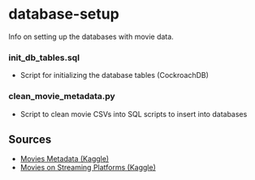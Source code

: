 # database-setup
Info on setting up the databases with movie data.

### init_db_tables.sql
* Script for initializing the database tables (CockroachDB)

### clean_movie_metadata.py
* Script to clean movie CSVs into SQL scripts to insert into databases

## Sources
* [Movies Metadata (Kaggle)](https://www.kaggle.com/rounakbanik/the-movies-dataset?select=movies_metadata.csv)
* [Movies on Streaming Platforms (Kaggle)](https://www.kaggle.com/ruchi798/movies-on-netflix-prime-video-hulu-and-disney)